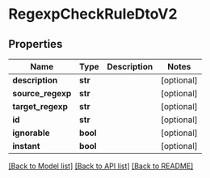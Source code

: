 # RegexpCheckRuleDtoV2

## Properties
Name | Type | Description | Notes
------------ | ------------- | ------------- | -------------
**description** | **str** |  | [optional] 
**source_regexp** | **str** |  | [optional] 
**target_regexp** | **str** |  | [optional] 
**id** | **str** |  | [optional] 
**ignorable** | **bool** |  | [optional] 
**instant** | **bool** |  | [optional] 

[[Back to Model list]](../README.md#documentation-for-models) [[Back to API list]](../README.md#documentation-for-api-endpoints) [[Back to README]](../README.md)


